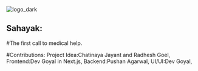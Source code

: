 ![logo_dark](https://github.com/radhesh1/CCS-hack/assets/65810521/add82192-9986-4389-b645-121b5d69c22a)
## Sahayak:
#The first call to medical help.

#Contributions:
Project Idea:Chatinaya Jayant and Radhesh Goel,
Frontend:Dev Goyal in Next.js,
Backend:Pushan Agarwal,
UI/UI:Dev Goyal,
